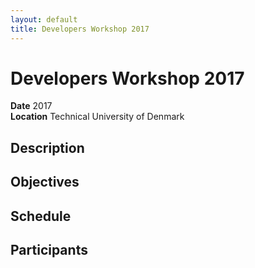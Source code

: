 ```yaml
---
layout: default
title: Developers Workshop 2017
---
```


<h1>Developers Workshop 2017</h1>

<b>Date</b> 2017<br/>
<b>Location</b> Technical University of Denmark<br/>

<h2>Description</h2>

<h2>Objectives</h2>

<h2>Schedule</h2>

<h2>Participants</h2>
